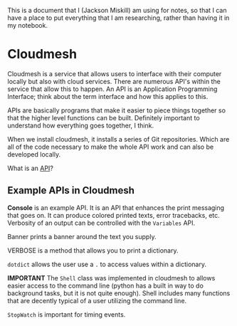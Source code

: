 This is a document that I (Jackson Miskill) am using for notes, so that I can 
have a place to put everything that I am researching, rather than having it
in my notebook. 

# Cloudmesh

Cloudmesh is a service that allows users to interface with their computer
locally but also with cloud services. There are numerous API's within the 
service that allow this to happen. An API is an Application Programming
Interface; think about the term interface and how this applies to this. 

APIs are basically programs that make it easier to piece things together so
that the higher level functions can be built. Definitely important to understand
how everything goes together, I think. 

When we install cloudmesh, it installs a series of Git repositories. Which 
are all of the code necessary to make the whole API work and can also
be developed locally. 

What is an [API](https://www.youtube.com/watch?v=uNZlk3F_N7E)?

## Example APIs in Cloudmesh

**Console** is an example API. It is an API that enhances the print messaging
that goes on. It can produce colored printed texts, error tracebacks, etc. 
Verbosity of an output can be controlled with the `Variables` API. 

Banner prints a banner around the text you supply. 

VERBOSE is a method that allows you to print a dictionary. 

`dotdict` allows the user use a `.` to access values within a dictionary. 


**IMPORTANT** The `Shell` class was implemented in cloudmesh to allows easier
access to the command line (python has a built in way to do background tasks, but
it is not quite enough). Shell includes many functions that are decently typical
of a user utilizing the command line. 

`StopWatch` is important for timing events. 



